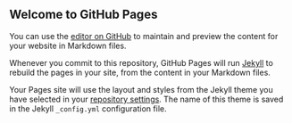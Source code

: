 ## Welcome to GitHub Pages

You can use the [editor on GitHub](https://github.com/anurangabandara/anurangabandara.github.io/edit/master/README.md) to maintain and preview the content for your website in Markdown files.

Whenever you commit to this repository, GitHub Pages will run [Jekyll](https://jekyllrb.com/) to rebuild the pages in your site, from the content in your Markdown files.


Your Pages site will use the layout and styles from the Jekyll theme you have selected in your [repository settings](https://github.com/anurangabandara/anurangabandara.github.io/settings). The name of this theme is saved in the Jekyll `_config.yml` configuration file.

